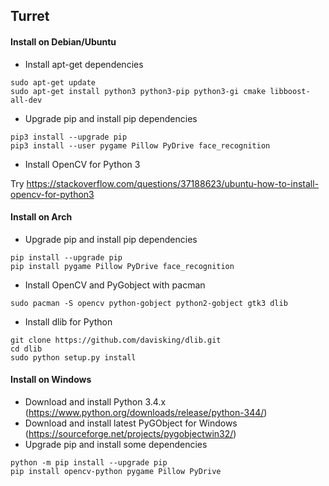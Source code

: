 
## **Turret** ##

#### Install on Debian/Ubuntu ####

 - Install apt-get dependencies
 
```
sudo apt-get update
sudo apt-get install python3 python3-pip python3-gi cmake libboost-all-dev
```

 - Upgrade pip and install pip dependencies
 
```
pip3 install --upgrade pip
pip3 install --user pygame Pillow PyDrive face_recognition
```

 - Install OpenCV for Python 3
 
 Try https://stackoverflow.com/questions/37188623/ubuntu-how-to-install-opencv-for-python3


#### Install on Arch ####

 - Upgrade pip and install pip dependencies
 
```
pip install --upgrade pip
pip install pygame Pillow PyDrive face_recognition
```
 - Install OpenCV and PyGobject with pacman
```
sudo pacman -S opencv python-gobject python2-gobject gtk3 dlib
```
 - Install dlib for Python
```
git clone https://github.com/davisking/dlib.git
cd dlib
sudo python setup.py install
```


#### Install on Windows ####

 - Download and install Python 3.4.x (https://www.python.org/downloads/release/python-344/)
 - Download and install latest PyGObject for Windows (https://sourceforge.net/projects/pygobjectwin32/)
 - Upgrade pip and install some dependencies
```
python -m pip install --upgrade pip
pip install opencv-python pygame Pillow PyDrive
```
